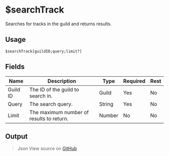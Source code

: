 # $searchTrack
Searches for tracks in the guild and returns results.
## Usage
```
$searchTrack[guildID;query;limit?]
```
## Fields
|   Name   |               Description                |  Type  | Required | Rest |
|----------|------------------------------------------|--------|----------|------|
| Guild ID | The ID of the guild to search in.        | Guild  | Yes      | No   |
| Query    | The search query.                        | String | Yes      | No   |
| Limit    | The maximum number of results to return. | Number | No       | No   |

## Output
> Json
View source on [GitHub](https://github.com/tryforge/forgelink/blob/dev/src/natives/searchTrack.ts)